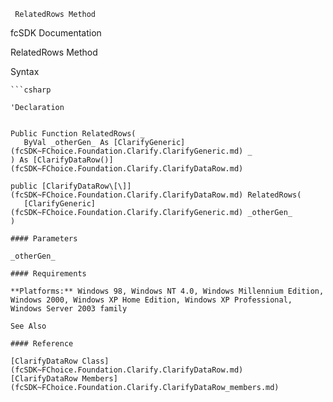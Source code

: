 ﻿     RelatedRows Method                                                   

fcSDK Documentation

RelatedRows Method

Syntax

```vbnet
```csharp

'Declaration
 

Public Function RelatedRows( _
   ByVal _otherGen_ As [ClarifyGeneric](fcSDK~FChoice.Foundation.Clarify.ClarifyGeneric.md) _
) As [ClarifyDataRow()](fcSDK~FChoice.Foundation.Clarify.ClarifyDataRow.md)

public [ClarifyDataRow\[\]](fcSDK~FChoice.Foundation.Clarify.ClarifyDataRow.md) RelatedRows( 
   [ClarifyGeneric](fcSDK~FChoice.Foundation.Clarify.ClarifyGeneric.md) _otherGen_
)

#### Parameters

_otherGen_

#### Requirements

**Platforms:** Windows 98, Windows NT 4.0, Windows Millennium Edition, Windows 2000, Windows XP Home Edition, Windows XP Professional, Windows Server 2003 family

See Also

#### Reference

[ClarifyDataRow Class](fcSDK~FChoice.Foundation.Clarify.ClarifyDataRow.md)  
[ClarifyDataRow Members](fcSDK~FChoice.Foundation.Clarify.ClarifyDataRow_members.md)